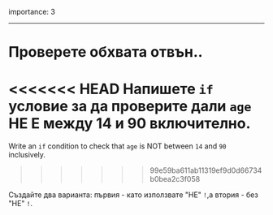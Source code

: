 importance: 3

---

# Проверете обхвата отвън..

<<<<<<< HEAD
Напишете `if` условие за да проверите дали `age` НЕ Е между 14 и 90 включително.
=======
Write an `if` condition to check that `age` is NOT between `14` and `90` inclusively.
>>>>>>> 99e59ba611ab11319ef9d0d66734b0bea2c3f058

Създайте два варианта: първия - като използвате "НЕ" `!`,а втория - без "НЕ" `!`.
